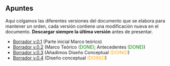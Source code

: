 ## Apuntes

Aqui colgamos las diferentes versiones del documento que se elabora para mantener un orden, cada versión contiene una modificación nueva en el documento. **Descargar siempre la última versión** antes de presentar.

- [Borrador v.0.1](https://drive.google.com/drive/folders/1zfUvbFW0Zo-JoMgEsrACB0G-qwHCpK54?usp=sharing) (Parte inicial Marco teórico)
- [Borrador v.0.2](https://drive.google.com/drive/folders/17ckoXObIpLjF9nrIA6GMpcVAbOc32XPH?usp=sharing) (Marco Teórico <span style="color:green">(DONE)</span>; Antecedentes <span style="color:green">(DONE)</span>)
- [Borrador v.0.3](https://drive.google.com/drive/folders/16WkJgNSxNrI0AFowyKaYElJiiii51RX-?usp=sharing) (Añadimos Diseño Conceptual <span style="color:orange">(DOING)</span>)
- [Borrador v.0.4](https://drive.google.com/drive/folders/1dGKq-uf4me30CWJBjIuvUxefZwcU4e0V?usp=sharing) (Diseño conceptual <span style="color:orange">(DOING)</span>)
